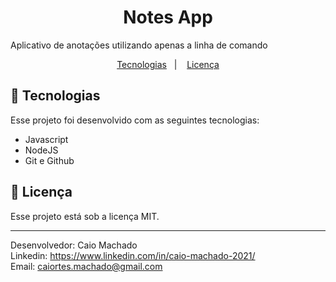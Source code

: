 <h1 align="center"> Notes App </h1>

<p align="left">
Aplicativo de anotações utilizando apenas a linha de comando
</p>

<p align="center">
  <a href="#-tecnologias">Tecnologias</a>&nbsp;&nbsp;&nbsp;|&nbsp;&nbsp;&nbsp;
  <a href="#memo-licença">Licença</a>
</p>

## 🚀 Tecnologias
Esse projeto foi desenvolvido com as seguintes tecnologias:

- Javascript
- NodeJS
- Git e Github

## :memo: Licença

Esse projeto está sob a licença MIT.

---

Desenvolvedor: Caio Machado 
<br>
Linkedin: https://www.linkedin.com/in/caio-machado-2021/ 
<br>
Email: caiortes.machado@gmail.com
